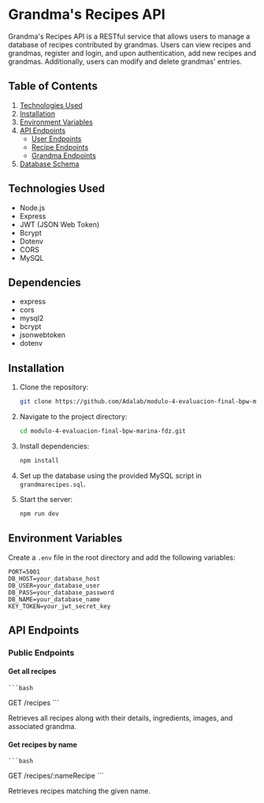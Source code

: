 # Grandma's Recipes API

Grandma's Recipes API is a RESTful service that allows users to manage a database of recipes contributed by grandmas. Users can view recipes and grandmas, register and login, and upon authentication, add new recipes and grandmas. Additionally, users can modify and delete grandmas' entries.

## Table of Contents

1. [Technologies Used](#technologies-used)
2. [Installation](#installation)
3. [Environment Variables](#environment-variables)
4. [API Endpoints](#api-endpoints)
    - [User Endpoints](#user-endpoints)
    - [Recipe Endpoints](#recipe-endpoints)
    - [Grandma Endpoints](#grandma-endpoints)
5. [Database Schema](#database-schema)

## Technologies Used

- Node.js
- Express
- JWT (JSON Web Token)
- Bcrypt
- Dotenv
- CORS
- MySQL

## Dependencies

- express
- cors
- mysql2
- bcrypt
- jsonwebtoken
- dotenv

## Installation

1. Clone the repository:

    ```bash
    git clone https://github.com/Adalab/modulo-4-evaluacion-final-bpw-marina-fdz.git
    ```

2. Navigate to the project directory:

    ```bash
    cd modulo-4-evaluacion-final-bpw-marina-fdz.git
    ```

3. Install dependencies:

    ```bash
    npm install
    ```

4. Set up the database using the provided MySQL script in `grandmarecipes.sql`.

5. Start the server:

    ```bash
    npm run dev
    ```

## Environment Variables

Create a `.env` file in the root directory and add the following variables:

```plaintext
PORT=5001
DB_HOST=your_database_host
DB_USER=your_database_user
DB_PASS=your_database_password
DB_NAME=your_database_name
KEY_TOKEN=your_jwt_secret_key
```

## API Endpoints

### Public Endpoints

#### Get all recipes

    ```bash
   GET /recipes
    ```
        
Retrieves all recipes along with their details, ingredients, images, and associated grandma.

#### Get recipes by name

    ```bash
   GET /recipes/:nameRecipe
    ```
        
Retrieves recipes matching the given name.